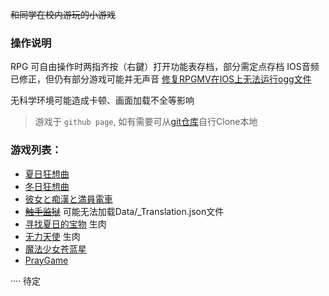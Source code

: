 ~~和同学在校内游玩的小游戏~~
### 操作说明
RPG 可自由操作时两指齐按（右鍵）打开功能表存档，部分需定点存档
IOS音频已修正，但仍有部分游戏可能并无声音 [修复RPGMV在IOS上无法运行ogg文件](https://ui123456ax.github.io/2024/05/10/0_100/09-RPGMV%E5%9C%A8IOS%E4%B8%8A%E6%97%A0%E6%B3%95%E8%BF%90%E8%A1%8Cogg%E6%96%87%E4%BB%B6/)

无科学环境可能造成卡顿、画面加载不全等影响
> 游戏于 `github page`, 如有需要可从[git仓库](https://github.com/u-yoai/)自行Clone本地

### 游戏列表：
+ [夏日狂想曲](https://erogames.us.kg/xrkxq/www/)
+ [冬日狂想曲](https://erogames.us.kg/drkxq/www)
+ [彼女と痴漢と満員電車](https://erogames.us.kg/chdc/) 
+ ~~[触手监狱](https://erogames.us.kg/csjy)~~ 可能无法加载Data/_Translation.json文件
+ [寻找夏日的宝物](https://erogames.us.kg/xzxrdbw/www) 生肉
+ [无力天使](https://erogames.us.kg/wlts/www) 生肉
+ [魔法少女苍蓝星](https://erogames.us.kg/mfsnclx/)
+ [PrayGame](https://erogames.us.kg/praygame/)

···· 待定